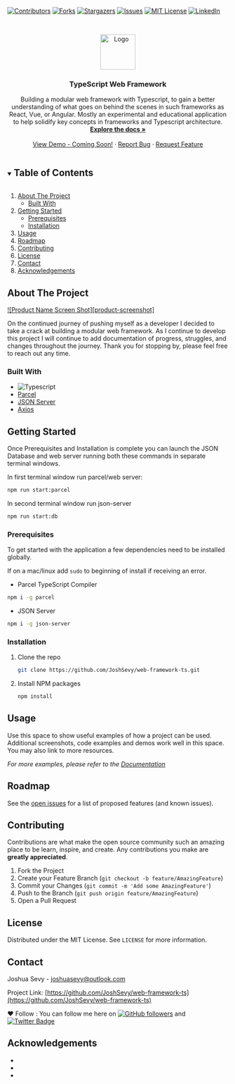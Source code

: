 <!-- PROJECT SHIELDS
*** https://www.markdownguide.org/basic-syntax/#reference-style-links
-->
[![Contributors][contributors-shield]][contributors-url]
[![Forks][forks-shield]][forks-url]
[![Stargazers][stars-shield]][stars-url]
[![Issues][issues-shield]][issues-url]
[![MIT License][license-shield]][license-url]
[![LinkedIn][linkedin-shield]][linkedin-url]


<!-- PROJECT LOGO -->
<br />
<p align="center">
  <a href="https://github.com/JoshSevy/web-framework-ts">
    <img src="images/logo.png" alt="Logo" width="80" height="80">
  </a>

  <h3 align="center">TypeScript Web Framework</h3>

  <p align="center">
    Building a modular web framework with Typescript, to gain a better understanding of what goes on behind the scenes in such frameworks as React, Vue, or Angular. Mostly an experimental and educational application to help solidify key concepts in frameworks and Typescript architecture.
    <br />
    <a href="https://github.com/JoshSevy/web-framework-ts"><strong>Explore the docs »</strong></a>
    <br />
    <br />
    <a href="https://github.com/JoshSevy/web-framework-ts">View Demo - Coming Soon!</a>
    ·
    <a href="https://github.com/JoshSevy/web-framework-ts/issues">Report Bug</a>
    ·
    <a href="https://github.com/JoshSevy/web-framework-ts/issues">Request Feature</a>
  </p>
</p>


<!-- TABLE OF CONTENTS -->
<details open="open">
  <summary><h2 style="display: inline-block">Table of Contents</h2></summary>
  <ol>
    <li>
      <a href="#about-the-project">About The Project</a>
      <ul>
        <li><a href="#built-with">Built With</a></li>
      </ul>
    </li>
    <li>
      <a href="#getting-started">Getting Started</a>
      <ul>
        <li><a href="#prerequisites">Prerequisites</a></li>
        <li><a href="#installation">Installation</a></li>
      </ul>
    </li>
    <li><a href="#usage">Usage</a></li>
    <li><a href="#roadmap">Roadmap</a></li>
    <li><a href="#contributing">Contributing</a></li>
    <li><a href="#license">License</a></li>
    <li><a href="#contact">Contact</a></li>
    <li><a href="#acknowledgements">Acknowledgements</a></li>
  </ol>
</details>



<!-- ABOUT THE PROJECT -->
## About The Project

[![Product Name Screen Shot][product-screenshot]](https://example.com)

On the continued journey of pushing myself as a developer I decided to take a crack at building a modular web framework. As I continue to develop this project I will continue to add documentation of progress, struggles, and changes throughout the journey. Thank you for stopping by, please feel free to reach out any time.


### Built With

* ![Typescript](https://img.shields.io/badge/-Typescript-black?style=flat-square&logo=typescript&logoColor=ffff3f)
* [Parcel]()
* [JSON Server]()
* [Axios](https://img.shields.io/badge/-axios-black?style=flat-square&logo=axios&logoColor=ffff3f)


<!-- GETTING STARTED -->
## Getting Started

Once Prerequisites and Installation is complete you can launch the JSON Database and web server running both these commands in separate terminal windows.

In first terminal window run parcel/web server:

```sh
npm run start:parcel
```

In second terminal window run json-server

```sh
npm run start:db
```


### Prerequisites

To get started with the application a few dependencies need to be installed globally.

If on a mac/linux add `sudo` to beginning of install if receiving an error.

- Parcel TypeScript Compiler

```bash
npm i -g parcel
```

- JSON Server

```bash
npm i -g json-server
```


### Installation

1. Clone the repo
   ```sh
   git clone https://github.com/JoshSevy/web-framework-ts.git
   ```
2. Install NPM packages
   ```sh
   npm install
   ```

<!-- USAGE EXAMPLES -->
## Usage

Use this space to show useful examples of how a project can be used. Additional screenshots, code examples and demos work well in this space. You may also link to more resources.

_For more examples, please refer to the [Documentation](https://example.com)_


<!-- ROADMAP -->
## Roadmap

See the [open issues](https://github.com/JoshSevy/web-framework-ts/issues) for a list of proposed features (and known issues).


<!-- CONTRIBUTING -->
## Contributing

Contributions are what make the open source community such an amazing place to be learn, inspire, and create. Any contributions you make are **greatly appreciated**.

1. Fork the Project
2. Create your Feature Branch (`git checkout -b feature/AmazingFeature`)
3. Commit your Changes (`git commit -m 'Add some AmazingFeature'`)
4. Push to the Branch (`git push origin feature/AmazingFeature`)
5. Open a Pull Request

<!-- LICENSE -->
## License

Distributed under the MIT License. See `LICENSE` for more information.


<!-- CONTACT -->
## Contact

Joshua Sevy -  joshuasevy@outlook.com

Project Link: [https://github.com/JoshSevy/web-framework-ts](https://github.com/JoshSevy/web-framework-ts)


❤️ Follow : You can follow me here on [![GitHub followers](https://img.shields.io/github/followers/JoshSevy?label=Follow&style=social)](https://github.com/JoshSevy/?tab=follow) and [![Twitter Badge](https://img.shields.io/badge/-@joshsevy-1ca0f1?style=flat-square&labelColor=1ca0f1&logo=twitter&logoColor=white&link=https://twitter.com/JoshSevy)](https://twitter.com/JoshSevy)


<!-- ACKNOWLEDGEMENTS -->
## Acknowledgements

* []()
* []()
* []()


<!-- MARKDOWN LINKS & IMAGES -->
<!-- https://www.markdownguide.org/basic-syntax/#reference-style-links -->
[contributors-shield]: https://img.shields.io/github/contributors/JoshSevy/web-framework-ts.svg?style=for-the-badge
[contributors-url]: https://github.com/JoshSevy/web-framework-ts/graphs/contributors
[forks-shield]: https://img.shields.io/github/forks/JoshSevy/web-framework-ts.svg?style=for-the-badge
[forks-url]: https://github.com/JoshSevy/web-framework-ts/network/members
[stars-shield]: https://img.shields.io/github/stars/JoshSevy/web-framework-ts.svg?style=for-the-badge
[stars-url]: https://github.com/JoshSevy/web-framework-ts/stargazers
[issues-shield]: https://img.shields.io/github/issues/JoshSevy/web-framework-ts.svg?style=for-the-badge
[issues-url]: https://github.com/JoshSevy/web-framework-ts/issues
[license-shield]: https://img.shields.io/github/license/JoshSevy/web-framework-ts.svg?style=for-the-badge
[license-url]: https://github.com/JoshSevy/web-framework-ts/blob/master/LICENSE.txt
[linkedin-shield]: https://img.shields.io/badge/-LinkedIn-black.svg?style=for-the-badge&logo=linkedin&colorB=555
[linkedin-url]: https://linkedin.com/in/joshua-sevy
